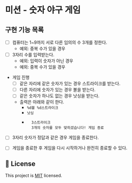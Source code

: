 # 미션 - 숫자 야구 게임

## 구현 기능 목록

- [ ] 컴퓨터는 1~9까지 서로 다른 임의의 수 3개를 정한다.
    - 예외: 중복 수가 있을 경우
- [ ] 3자리 수를 입력받는다.
    - 예외: 입력이 숫자가 아닌 경우
    - 예외: 중복 수가 있을 경우
    
- 게임 진행
    - [ ] 같은 자리에 같은 숫자가 있는 경우 스트라이크를 받는다.
    - [ ] 다른 자리에 숫자가 있는 경우 볼을 받는다.
    - [ ] 같은 숫자가 하나도 없는 경우 낫싱을 받는다.
    - 출력은 아래와 같이 한다.
        - `%d볼 %d스트라이크`
        - `낫싱`
        - ```
            3스트라이크
            3개의 숫자를 모두 맞히셨습니다! 게임 종료   
          ```

- [ ] 3자리 숫자가 정답과 같은 경우 게임을 종료한다.
- [ ] 게임을 종료한 후 게임을 다시 시작하거나 완전히 종료할 수 있다.


## 📝 License

This project is [MIT](https://github.com/woowacourse/java-baseball-precourse/blob/master/LICENSE) licensed.
